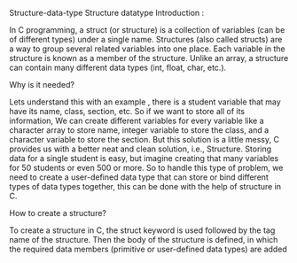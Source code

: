 Structure-data-type
Structure datatype Introduction :

In C programming, a struct (or structure) is a collection of variables (can be of different types) under a single name. 
Structures (also called structs) are a way to group several related variables into one place. 
Each variable in the structure is known as a member of the structure. Unlike an array, a structure can contain many different data types (int, float, char, etc.).

Why is it needed?

Lets understand this with an example , there is a student variable that may have its name, class, section, etc. 
So if we want to store all of its information, We can create different variables for every variable like a character array to store name,
integer variable to store the class, and a character variable to store the section. But this solution is a little messy, C provides us with
a better neat and clean solution, i.e., Structure. Storing data for a single student is easy, but imagine creating that many variables for 50 
students or even 500 or more. So to handle this type of problem, we need to create a user-defined data type that can store or bind different
types of data types together, this can be done with the help of structure in C.

How to create a structure?

To create a structure in C, the struct keyword is used followed by the tag name of the structure. Then the body of the structure 
is defined, in which the required data members (primitive or user-defined data types) are added
